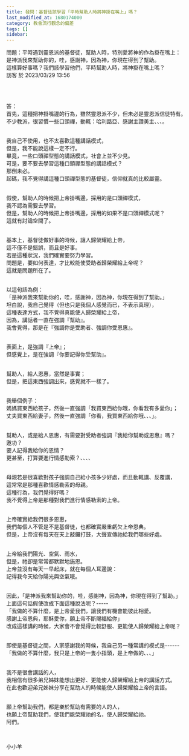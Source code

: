 ```yaml
---
title: 發問：基督徒該學習「平時幫助人時將神掛在嘴上」嗎？
last_modified_at: 1680174000
category: 教會流行觀念的偏差
tags: []
sidebar: 
---
```


 <p>問題：平時遇到靈恩派的基督徒，幫助人時，特別愛將神的作為掛在嘴上：<br>
是神派我來幫助你的，哇，感謝神，因為神，你現在得到了幫助。<br>
這樣算好事嗎？我們該學習他們，平時幫助人時，將神掛在嘴上嗎？<br>
訪客 於 2023/03/29 13:56</p>

<p>&nbsp;</p>

<p><br>
答：<br>
首先，這種把神掛嘴邊的行為，雖然靈恩派不少，但未必是靈恩派信徒特有。<br>
不少教派，很習慣一些口頭禪，動輒：哈利路亞、感謝主讚美主、、、。</p>

<p><br>
我自己不使用，也不太喜歡這種講話模式，<br>
但是，我不能說這樣一定不行。<br>
畢竟，一些口頭禪型態的講話模式，社會上並不少見。<br>
可是，要不要去學習這種口頭禪型態的講話模式？<br>
那倒未必。<br>
起碼，我不覺得講這種口頭禪型態的基督徒，信仰就真的比較屬靈。</p>

<p><br>
假使，幫助人的時候把上帝掛嘴邊，採用的是口頭禪模式，<br>
我不認為需要去學習。<br>
但是，幫助人的時候把上帝掛嘴邊，採用的如果不是口頭禪模式呢？<br>
這就有討論空間了。</p>

<p><br>
基本上，基督徒做好事的時候，讓人歸榮耀給上帝，<br>
這不僅不是錯誤，而且是好事。<br>
若是這種狀況，我們確實要努力學習。<br>
問題是，要如何表達，才比較能使受助者歸榮耀給上帝呢？<br>
這就是問題所在了。</p>

<p><br>
以這句話為例：<br>
「是神派我來幫助你的，哇，感謝神，因為神，你現在得到了幫助。」<br>
坦白說，我自己覺得（但也只是我個人感覺而已，不表示真理），<br>
這種表達方式，我不覺得真能使人歸榮耀給上帝，<br>
因為，講話者一直在強調『幫助』。<br>
我會覺得，那是在『強調你是受助者、強調你受恩惠』。</p>

<p><br>
表面上，是強調『上帝』；<br>
但感覺上，是在強調『你要記得你受幫助』。</p>

<p><br>
幫助人，給人恩惠，當然是事實；<br>
但是，把這東西強調出來，感覺就不一樣了。</p>

<p><br>
我舉個例子：<br>
媽媽買東西給孩子，然後一直強調「我買東西給你哦，你看我有多愛你」；<br>
丈夫買東西給妻子，然後一直強調「你看，我買東西給你哦、、、」。</p>

<p><br>
幫助人，或是給人恩惠，有需要對受助者強調『我給你幫助或恩惠』嗎？<br>
邀功？<br>
要人記得我給你的恩情？<br>
更甚至，打算要進行情感勒索？、、、、</p>

<p><br>
母親若是很喜歡對孩子強調自己給小孩多少好處，而且動輒講、反覆講，<br>
這常常是那種喜歡情感勒索的母親。<br>
這種行為，我們覺得好嗎？<br>
我不覺得上帝是那種對我們進行情感勒索的上帝。</p>

<p><br>
上帝確實給我們很多恩惠，<br>
我們每個人不管是不是基督徒，也都確實嚴重虧欠上帝恩典。<br>
但是，上帝沒有每天在天上敲鑼打鼓，大聲宣傳祂給我們哪些好處。</p>

<p><br>
上帝給我們陽光、空氣、雨水，<br>
但是，祂卻是常常都默默地施恩。<br>
上帝並沒有每天一早起床，就在每個人耳邊說：<br>
記得我今天給你陽光與空氣哦。</p>

<p><br>
因此，「是神派我來幫助你的，哇，感謝神，因為神，你現在得到了幫助。」<br>
上面這句話假使改成下面這種說法呢？-----<br>
「我做的不算什麼，是上帝愛我們，讓我們有機會能彼此相愛。<br>
感謝上帝恩典，耶穌愛你，願上帝不斷賜福給你」<br>
改成這樣講的時候，大家會不會覺得比較舒服、更能使人歸榮耀給上帝呢？</p>

<p><br>
即使是基督徒之間，人家感謝我的時候，我自己另一種常講的模式是------<br>
「我做的不算什麼，我只是上帝的一隻小指頭，是上帝做的、、、」</p>

<p><br>
我不是很會講話的人，<br>
我相信有很多弟兄姊妹能想出更好、更能使人歸榮耀給上帝的講話方式。<br>
在此也歡迎弟兄姊妹分享在幫助人的時候能使人歸榮耀給上帝的言語。</p>

<p><br>
願上帝幫助我們，都是樂於幫助有需要的人的人，<br>
也願上帝幫助我們，使我們能榮耀祂的名，使人歸榮耀給祂。<br>
阿們。</p>

<p>&nbsp;</p>

<p>小小羊</p>

<p>&nbsp;</p>
